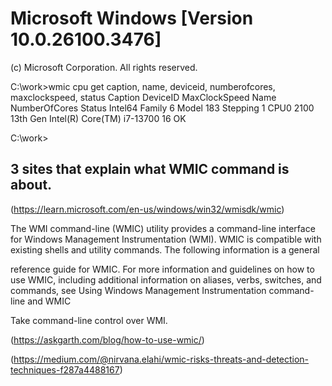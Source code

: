 # Microsoft Windows [Version 10.0.26100.3476]
(c) Microsoft Corporation. All rights reserved.

C:\work>wmic cpu get caption, name, deviceid, numberofcores, maxclockspeed, status
Caption                                DeviceID  MaxClockSpeed  Name                                 NumberOfCores  Status
Intel64 Family 6 Model 183 Stepping 1  CPU0      2100           13th Gen Intel(R) Core(TM) i7-13700  16             OK  


C:\work>

## 3 sites that explain what WMIC command is about.

(https://learn.microsoft.com/en-us/windows/win32/wmisdk/wmic)

The WMI command-line (WMIC) utility provides a command-line interface for Windows Management Instrumentation (WMI). WMIC is compatible with existing shells and utility commands. The following information is a general

reference guide for WMIC. For more information and guidelines on how to use WMIC, including additional information on aliases, verbs, switches, and commands, see Using Windows Management Instrumentation command-line and WMIC

Take command-line control over WMI.

(https://askgarth.com/blog/how-to-use-wmic/)

(https://medium.com/@nirvana.elahi/wmic-risks-threats-and-detection-techniques-f287a4488167)

